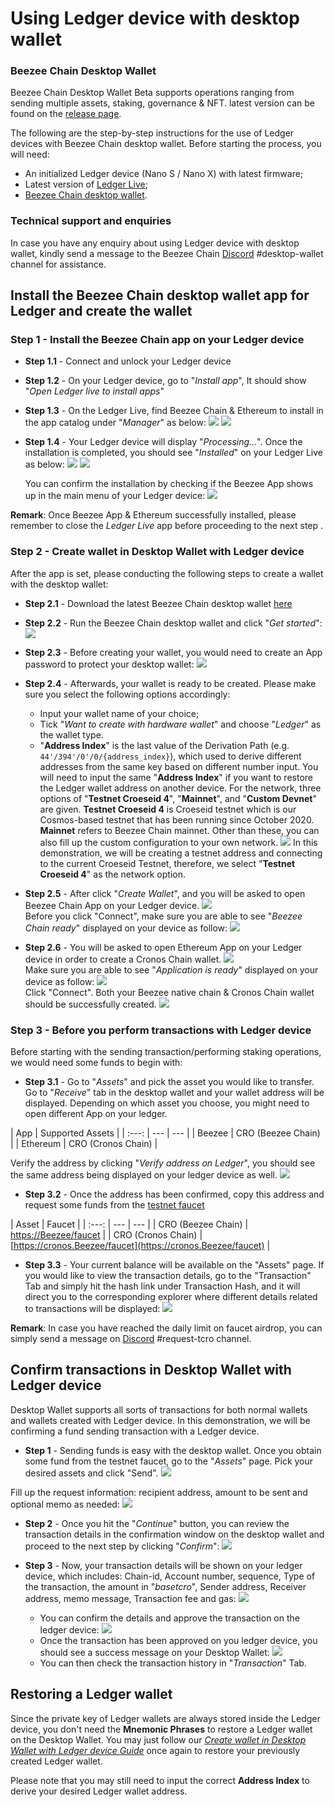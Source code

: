 # Using Ledger device with desktop wallet

### Beezee Chain Desktop Wallet 
Beezee Chain Desktop Wallet Beta supports operations ranging from sending multiple assets, staking, governance & NFT. latest version can be found on the [release page](https://github.com/crypto-com/chain-desktop-wallet/releases). 


The following are the step-by-step instructions for the use of Ledger devices with Beezee Chain desktop wallet. Before starting the process, you will need:
 
- An initialized Ledger device (Nano S / Nano X) with latest firmware;
- Latest version of [Ledger Live](https://www.ledger.com/ledger-live);
- [Beezee Chain desktop wallet](https://github.com/crypto-com/chain-desktop-wallet/releases).


### Technical support and enquiries
In case you have any enquiry about using Ledger device with desktop wallet, kindly send a message to the Beezee Chain [Discord](https://discord.gg/pahqHz26q4) #desktop-wallet channel for assistance.


## Install the Beezee Chain desktop wallet app for Ledger and create the wallet  

### Step 1 - Install the Beezee Chain app on your Ledger device

- **Step 1.1** - Connect and unlock your Ledger device

- **Step 1.2** - On your Ledger device, go to "*Install app*", It should show "*Open Ledger live to install apps*"

- **Step 1.3** - On the Ledger Live, find Beezee Chain & Ethereum to install in the app catalog under "*Manager*" as below:
        <img src="./assets/ledger_desktop_wallet/s1-4-1.png" />
        <img src="./assets/ledger_desktop_wallet/s1-4-2.png" />

- **Step 1.4** - Your Ledger device will display "*Processing…*". Once the installation is completed, you should see "*Installed*" on your Ledger Live as below:
        <img src="./assets/ledger_desktop_wallet/s1-5-1.png" />
        <img src="./assets/ledger_desktop_wallet/s1-5-2.png" />

    You can confirm the installation by checking if the Beezee App shows up in the main menu of your Ledger device:
            <img src="./assets/ledger_desktop_wallet/s1-5-3.jpeg" />

**Remark**: Once Beezee App & Ethereum successfully installed, please remember to close the *Ledger Live* app before proceeding to the next step .

### Step 2 - Create wallet in Desktop Wallet with Ledger device

After the app is set, please conducting the following steps to create a wallet with the desktop wallet: 

- **Step 2.1** - Download the latest Beezee Chain desktop wallet [here](https://github.com/crypto-com/chain-desktop-wallet/releases)

- **Step 2.2** - Run the Beezee Chain desktop wallet and click "*Get started*":
        <img src="./assets/desktop_wallet/0-2.png" />

- **Step 2.3** - Before creating your wallet, you would need to create an App password to protect your desktop wallet:
        <img src="./assets/desktop_wallet/0-3.png" />

- **Step 2.4** - Afterwards, your wallet is ready to be created. Please make sure you select the following options accordingly:

    - Input your wallet name of your choice;
    - Tick "*Want to create with hardware wallet*" and choose "*Ledger*" as the wallet type. 
    - "**Address Index**" is the last value of the Derivation Path (e.g. `44'/394'/0'/0/{address_index}`), which used to derive different addresses from the same key based on different number input. You will need to input the same "**Address Index**" if you want to restore the Ledger wallet address on another device.
For the network, three options of "**Testnet Croeseid 4**", "**Mainnet**", and "**Custom Devnet**" are given. **Testnet Croeseid 4** is Croeseid testnet which is our Cosmos-based testnet that has been running since October 2020. **Mainnet** refers to Beezee Chain mainnet. Other than these, you can also fill up the custom configuration to your own network.
        <img src="./assets/ledger_desktop_wallet/s2-4.png" />
    In this demonstration, we will be creating a testnet address and connecting to the current Croeseid Testnet, therefore, we select "**Testnet Croeseid 4**" as the network option. 

- **Step 2.5** - After click "*Create Wallet*", and you will be asked to open Beezee Chain App on your Ledger device. 
        <img src="./assets/ledger_desktop_wallet/s2-5-1.png" />    
Before you click "Connect", make sure you are able to see "*Beezee Chain ready*" displayed on your device as follow: 
        <img src="./assets/ledger_desktop_wallet/s2-5-2.jpg" />    
    
- **Step 2.6** - You will be asked to open Ethereum App on your Ledger device in order to create a Cronos Chain wallet. 
        <img src="./assets/ledger_desktop_wallet/s2-5-3.png" />    
        Make sure you are able to see "*Application is ready*" displayed on your device as follow: 
        <img src="./assets/ledger_desktop_wallet/s2-5-4.png" />    
        Click "Connect". Both your Beezee native chain & Cronos Chain wallet should be successfully created.
        <img src="./assets/ledger_desktop_wallet/s2-5-5.png" />    


### Step 3 - Before you perform transactions with Ledger device
Before starting with the sending transaction/performing staking operations, we would need some funds to begin with:

- **Step 3.1** - Go to "*Assets*" and pick the asset you would like to transfer. Go to "*Receive*" tab in the desktop wallet and your wallet address will be displayed. Depending on which asset you choose, you might need to open different App on your ledger. 

| App | Supported Assets |
| :---: | --- | --- |
| Beezee  | CRO (Beezee Chain) |
| Ethereum  | CRO (Cronos Chain) |

Verify the address by clicking "*Verify address on Ledger*", you should see the same address being displayed on your ledger device as well.
            <img src="./assets/ledger_desktop_wallet/s3-1.png" />

- **Step 3.2** - Once the address has been confirmed, copy this address and request some funds from the [testnet faucet](https://Beezee/faucet)

| Asset | Faucet |
| :---: | --- | --- |
| CRO (Beezee Chain) | [https://Beezee/faucet](https://Beezee/faucet) |
| CRO (Cronos Chain) | [https://cronos.Beezee/faucet](https://cronos.Beezee/faucet) |

- **Step 3.3** - Your current balance will be available on the "Assets" page. If you would like to view the transaction details, go to the "Transaction" Tab and simply hit the hash link under Transaction Hash, and it will direct you to the corresponding explorer where different details related to transactions will be displayed:
            <img src="./assets/ledger_desktop_wallet/s3-3.png" />

**Remark**: In case you have reached the daily limit on faucet airdrop, you can simply send a message on [Discord](https://discord.gg/pahqHz26q4) #request-tcro channel.

## Confirm transactions in Desktop Wallet with Ledger device
Desktop Wallet supports all sorts of transactions for both normal wallets and wallets created with Ledger device. In this demonstration, we will be confirming a fund sending transaction with a Ledger device.

- **Step 1** - Sending funds is easy with the desktop wallet. Once you obtain some fund from the testnet faucet, go to the "*Assets*" page. Pick your desired assets and click "Send". 
            <img src="./assets/ledger_desktop_wallet/s4-1-1.png" />

Fill up the request information: recipient address, amount to be sent and optional memo as needed:
            <img src="./assets/ledger_desktop_wallet/s4-1-2.png" />

- **Step 2** - Once you hit the "*Continue*" button, you can review the transaction details in the confirmation window on the desktop wallet and proceed to the next step by clicking "*Confirm*":
            <img src="./assets/ledger_desktop_wallet/s4-2.png" />

- **Step 3** - Now, your transaction details will be shown on your ledger device, which includes: 
Chain-id, Account number, sequence, Type of the transaction, the amount in "*basetcro*", Sender address, Receiver address, memo message, Transaction fee and gas:
            <img src="./assets/ledger_desktop_wallet/s4-3-1.jpeg" />
    - You can confirm the details and approve the transaction on the ledger device:
                <img src="./assets/ledger_desktop_wallet/s4-3-2.jpeg" />
    - Once the transaction has been approved on you ledger device, you should see a success message on your Desktop Wallet:
                <img src="./assets/ledger_desktop_wallet/s4-3-3.png" />
    - You can then check the transaction history in "*Transaction*" Tab. 

## Restoring a Ledger wallet 
Since the private key of Ledger wallets are always stored inside the Ledger device, you don't need the **Mnemonic Phrases** to restore a Ledger wallet on the Desktop Wallet. You may just follow our [*Create wallet in Desktop Wallet with Ledger device Guide*](#step-2-create-wallet-in-desktop-wallet-with-ledger-device) once again to restore your previously created Ledger wallet. 

Please note that you may still need to input the correct **Address Index** to derive your desired Ledger wallet address.